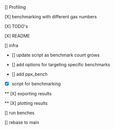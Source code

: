 [] Profiling

[X] benchmarking with different gas numbers

[X] TODO's

[X] README


[] infra

* [] update script as benchmark count grows

* [] add options for targeting specific benchmarks 

* [] add ppx_bench

* [X] script for benchmarking

** [X] exporting results

** [X] plotting results

[] run benches

[] rebase to main 